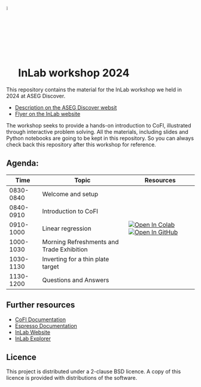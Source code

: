# <img src="https://raw.githubusercontent.com/inlab-geo/cofi/main/docs/source/_static/latte_art_cropped.png" width="5%" style="vertical-align:bottom"/> InLab workshop 2024

This repository contains the material for the InLab workshop we held in 2024 at ASEG Discover.
- [Description on the ASEG Discover websit](https://asegdiscover.com.au/using-cofi-to-experiment-with-geophysical-inversions/)
- [Flyer on the InLab website](https://inlab.au/blog/post-7/)

The workshop seeks to provide a hands-on introduction to CoFI, illustrated through interactive problem solving. 
All the materials, including slides and Python notebooks are going to be kept in this repository. So you can always 
check back this repository after this workshop for reference.


## Agenda:

| Time | Topic | Resources |
| --- | --- | --- |
| 0830-0840 | Welcome and setup | |
| 0840-0910 | Introduction to CoFI | |
| 0910-1000 | Linear regression |  [![Open In Colab](https://img.shields.io/badge/open%20in-Colab-b5e2fa?logo=googlecolab&style=flat-square&color=ffd670&labelColor=f8f9fa)](https://colab.research.google.com/github/inlab-geo/cofi-examples/blob/main/tutorials/1_linear_regression.ipynb) [![Open In GitHub](https://img.shields.io/badge/open%20in-GitHub-171515?logo=github&labelColor=f8f9fa&style=flat-square&logoColor=171515)](https://github.com/inlab-geo/cofi-examples/blob/3c53490df5ddbec9319d49a418d5e4ac8e59b3d8/tutorials/1_linear_regression.ipynb) |
| 1000-1030 | Morning Refreshments and Trade Exhibition | |
| 1030-1130 | Inverting for a thin plate target | |
| 1130-1200 | Questions and Answers | |


## Further resources

- [CoFI Documentation](https://cofi.readthedocs.io)
- [Espresso Documentation](https://geo-espresso.readthedocs.io)
- [InLab Website](https://inlab.au)
- [InLab Explorer](https://inlab.au/inlab-explorer/)

## Licence

This project is distributed under a 2-clause BSD licence. A copy of this licence is 
provided with distributions of the software.

